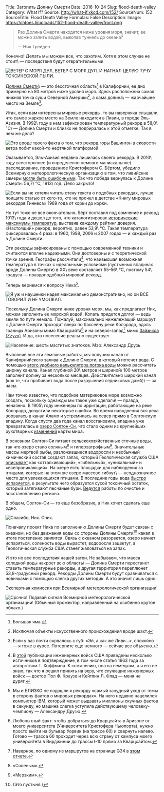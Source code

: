 Title: Затопить Долину Смерти
Date: 2016-10-24
Slug: flood-death-valley
Category: What If?
Source: http://what-if.xkcd.com/152/
SourceNum: 152
SourceTitle: Flood Death Valley
Formulas: False
Description: 
Image: https://chtoes.li/uploads/152-flood-death-valley/front.png

> Раз Долина Смерти находится ниже уровня моря,
> значит, ее можно залить водой,
> выкопав туннель до океана?
>
> — Ник Трейден

Конечно! Делать мы можем все, что захотим.
Хотя в этом случае не стоит\ —
последствия будут отвратительными.

![](/uploads/152-flood-death-valley/deathsea_ru.png "ВЕТЕР С МОРЯ ДУЛ, ВЕТЕР С МОРЯ ДУЛ. И НАГНАЛ ЦЕЛУЮ ТУЧУ ТОКСИЧЕСКОЙ ПЫЛИ.")

[Долина Смерти][1]\ — это бессточная область[^1] в Калифорнии,
ее дно примерно на 80 метров ниже уровня моря.
Здесь расположена самая нижняя точка суши Северной Америки[^2],
а сама долина\ — жарчайшее место на Земле[^3].

[^1]: Большая яма.

[^2]: Исключая объекты искусственного происхождения вроде шахт.

[^3]: Если у вас почти сорвалось с губ: «Эй, а как же Ливи…»,
      спокойно — я тоже в курсе.
      Потерпите еще немного — сейчас все объясню.

Итак, если вам интересны мировые рекорды,
то вы наверняка слышали, что самое жаркое место на Земле находится в Ливии, в городе Эль-Азизия.
В 1992\ году в нем зафиксирован температурный рекорд в 58,0\ °C\ —
Долина Смерти и близко не подбиралась к этой отметке.
Так в чем же дело?

![](/uploads/152-flood-death-valley/dontcare_ru.png "Это вроде твоего факта о том, что рекорд горы Вашинтон в скорости ветра побит какой-то нефтяной платформой.")

Оказывается, Эль-Азизия недавно лишилась своего рекорда.
В 2010\ году всестороннее (и определенно немного маниакальное) расследование, проведенное Кристофером С. Бёртом,
убедило Всемирную метеорологическую организацию в том, что ливийские замеры [могли быть ошибочными][2].
Так что победа вернулась к Долине Смерти: 56,7\ °C, 1913\ год.
Дело закрыто!

![](/uploads/152-flood-death-valley/notquite_ru.png "Если вы не хотели читать стену текста о подобных рекордах, лучше поищите статью от кого-то, кто не прочел в детстве «Книгу мировых рекордов Гиннеса» 1989 года от корки до корки.")

Но тут тоже не все окончательно.
Бёрт поставил под сомнение и рекорд 1913\ года
и дошел до того, что каталогизировал [исторические максимумы температур][3],
выставив каждому рейтинг доверия.
«Настоящий» рекорд, вероятно, равен 53,9\ °C.
Такая температура фиксировалась 4 раза:
в 1960, 1998, 2006 и 2007 годах — и каждый раз в Долине Смерти.

Эти рекорды зафиксированы с помощью современной техники и считаются вполне надежными.
Они достоверны и с теоретической точки зрения.
Географы рассчитали[^4], что наивысшая возможная температура в точках с идеальными условиями
(пустынных впадинах вроде Долины Смерти) в XX\ веке
составляет 55–56\ °C, поэтому 54\ градуса — правдоподобный мировой рекорд.

[^4]: В [этой][4] публикации инженерных войск США приведены несколько источников в подтверждение,
      в том числе статья 1963 года за авторством Г. Хоффмана.
      К сожалению, она на немецком, а я его не знаю,
      так что я решил принять на веру, что служащие инженерных войск — доктор Пол Ф. Краузе и Кейтлин Л. Флад — меня не дурят.

Теперь вернемся к вопросу Ника[^5].

[^5]: Мы и БЛИЗКО не подошли к рекорду «самый занудный уход от темы в сторону фактов о мировых рекордах».
      На него недавно нацелился компьютер IBM,
      который может выдавать миллионы скучных фактов в секунду,
      но машина слегка уступила действующему человеку-чемпиону — Александру Друзю.

![](/uploads/152-flood-death-valley/thankgod_ru.png "Я уж и наушники надел максимально демонстративно, но он ВСЕ ГОВОРИЛ И НЕ УМОЛКАЛ.")

Поскольку Долина Смерти ниже уровня моря,
мы, как предлагает Ник, можем заполнить ее морской водой.
Копать придется долго\ —
ведь земли по пути немало.
Пожалуй, максимально нижележащий маршрут к Долине Смерти проходит вверх по бассейну реки Колорадо,
вдоль границы Аризоны мимо Кварцсайта[^6] и на северо-запад[^7] мимо [Зайзикса (Zzyzx)][6].
И да, это поселение реально существует.

[^6]: Любопытный факт: чтобы добраться до Кварцсайта в Аризоне от моего университета (Университета Кристофера Ньюпорта),
      нужно просто выйти на бульвар Уорвик (на трассе 60) и свернуть налево.
      Готово — трасса 60 проходит через всю страну от кампуса моего университета в Вирджинии
      до трассы I-10 прямо за Кварцсайтом.

[^7]: Наверное, по одному из маршрутов на странице G34 в [этом отчете][5].

![](/uploads/152-flood-death-valley/zzyzx_ru.png "Население: шесть маститых знатоков. Мэр: Александр Друзь.")

Выполнив все эти земляные работы,
мы получим канал от Калифорнийского залива к Долине Смерти,
в который потечет вода.
С помощью [этого удобного калькулятора потока воды][7] можно рассчитать ширину канала.
Канал глубиной 20\ метров и шириной\ 100 метров заполнит долину за несколько месяцев.
*Действительно* широкий канал (как те, что пробивает вода после разрушения ледниковых дамб)\ — за часы.

Нам точно известно, что подобное материковое море возможно создать,
поскольку однажды мы такое уже сделали\ — правда, нечаянно.
В 1905\ году инженеры по ирригации, работающие на реке Колорадо, допустили некоторые ошибки.
Во время наводнения вся река ворвалась в канал Аламо
и устремилась на север прямо в Солтонскую впадину.
Когда спустя два года канал восстановили,
впадина уже превратилась в [озеро Солтон-Си][8],
что стало одним из крупнейших рукотворных [изменений][9] карты мира.

В основном Солтон-Си питают сельскохозяйственные сточные воды,
так что озеро стало соляным[^8] и гиперэвтрофным[^9].
Значительные массы мертвой рыбы, разложившиеся водоросли и необычный химический состав
создают запах, который Геологическая служба США [описывает][10]
как «отталкивающий», «гибельный», «уникальный» и «всепроникающий».
На озере есть площадки для наблюдения за птицами, которые на этом же озере массово гибнут\ —
неоднозначное место для увлекающихся птицами.
В последние годы вода [быстро испаряется][11],
в результате чего образуется сухой токсичный остаток, который затягивают песчаные бури.
[Ведутся][12] работы по очистке и восстановлению региона.

[^8]: «Соленым».

[^9]: «Мерзким».

В общем, Солтон-Си — то еще безобразие, а Ник хочет сделать еще одно.

![](/uploads/152-flood-death-valley/nick_ru.png "Спасибо, Ник. Сник.")

Поначалу проект Ника по заполнению Долины Смерти будет связан с океаном,
но без движения воды со стороны Долины Смерти[^10]
канал в итоге постепенно заилится.
Связь с океаном разорвется,
озеро начнет испаряться,
соленость воды вырастет,
водоросли зацветут,
а Геологическая служба США станет жаловаться на запах.

[^10]: (Это пустыня.)

И это не все последствия нашей затеи.
Не забываем, что масса холодной воды накроет всю область\ —
Долина Смерти перестанет ставить температурные рекорды,
и другая территория переплюнет 53,9-градусный рекорд.
Рекорды Долины Смерти будут сравниваться с новичками
с помощью слегка других методик.
А это значит лишь одно:

Экспертная комиссия при Всемирной метеорологической организации!

![](/uploads/152-flood-death-valley/panel_ru.png "Срочно! Подавай сигнал Всемирной метеорологической организации! (Обычный прожектор, направленный на особенно крутое облако.)")

[1]: https://ru.wikipedia.org/wiki/Долина_Смерти "Долина Смерти | Википедия"

[2]: https://www.wunderground.com/blog/weatherhistorian/comment.html?entrynum=89 "Мировой температурный рекорд опровергнут — частное мнение (англ.) | Погодные экстремумы (Кристофер Бёрт)"

[3]: https://www.wunderground.com/blog/weatherhistorian/comment.html?entrynum=3 "Максимальные температуры воздуха, отмеченные на Земле (англ.) | Погодные экстремумы (Кристофер Бёрт)"

[4]: http://acwc.sdp.sirsi.net/client/search/asset/1003727 "Погодные и климатические экстремумы (англ.) | Инженерные войска США"

[5]: http://pubs.usgs.gov/pp/0486g/report.pdf "Гидрогеология в районе Паркер-Блайт-Сибола штатов Аризона и Калифорния (англ.) | Министерство внутренних дел США"

[6]: https://ru.wikipedia.org/wiki/Zzyzx_(Калифорния) "Zzyzx (Калифорния) | Википедия"

[7]: http://www.eng.auburn.edu/~xzf0001/Handbook/Channels.html "Калькулятор потока воды в открытом канале (англ.)"

[8]: https://ru.wikipedia.org/wiki/Солтон-Си "Солтон-Си | Википедия"

[9]: http://xkcd.com/1688/ "xkcd: руководство по возрастам карт"

[10]: https://www2.usgs.gov/saltonsea/saltonWorkshops/eutrofin.pdf "Эвтрофное состояние Солтон-Си (англ.)"

[11]: http://www.latimes.com/local/lanow/la-me-ln-salton-sea-project-20151108-story.html "Работы по восстановлению начались на юго-восточном берегу Солтон-Си (англ.) | LA Times"

[12]: http://www.kpbs.org/news/2016/jun/28/salton-sea-restoration-80-million-state-budget/ "На восстановление Солтон-Си из бюджета выделено 80,5 млн долларов США (англ.) | KPBS"
